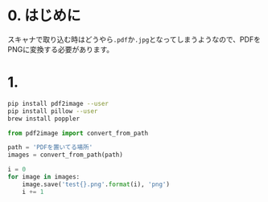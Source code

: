 # 0. はじめに
スキャナで取り込む時はどうやら`.pdf`か`.jpg`となってしまうようなので、PDFをPNGに変換する必要があります。

# 1. 
```bash
pip install pdf2image --user
pip install pillow --user
brew install poppler
```
 
```python
from pdf2image import convert_from_path

path = 'PDFを置いてる場所'
images = convert_from_path(path)

i = 0
for image in images:
    image.save('test{}.png'.format(i), 'png')
    i += 1
```